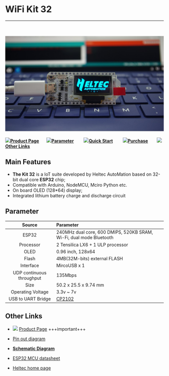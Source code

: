 # WiFi Kit 32
***
&nbsp;

<img src="img/products/display/esp_arduino/wifi_kit_32/01.jpg">



![](http://heltec.cn/icon/idea.png)**[Product Page](http://www.heltec.cn/project/wifi-kit-32/?lang=en)**&nbsp;&nbsp;&nbsp;&nbsp;&nbsp;&nbsp;![](http://heltec.cn/icon/list.png)**[Parameter](#parameter)**&nbsp;&nbsp;&nbsp;&nbsp;&nbsp;&nbsp;&nbsp;&nbsp;![](http://heltec.cn/icon/startup.png)**[Quick Start](https://docs.heltec.cn/#/en/user_manual/how_to_install_esp32_Arduino)** &nbsp;&nbsp;&nbsp;&nbsp;&nbsp;&nbsp; ![](http://heltec.cn/icon/shop.png)**[Purchase](https://item.taobao.com/item.htm?spm=a1z10.1-c.w14866899-17001092433.5.5728fdd9CD1FCQ&id=555572682989)**&nbsp;&nbsp;&nbsp;&nbsp;&nbsp;&nbsp; ![](http://heltec.cn/icon/link.png)**[Other Links](#Other-Links)**



## Main Features



- **The Kit 32** is a IoT suite developed by Heltec AutoMation based on 32-bit dual core **ESP32** chip;
- Compatible with Arduino, NodeMCU, Mciro Python etc.
- On board OLED (128*64) display;
- Integrated lithium battery charge and discharge circuit



 ## Parameter



|          Source           | Parameter                                                    |
| :-----------------------: | :----------------------------------------------------------- |
|           ESP32           | 240MHz dual core, 600 DMIPS, 520KB SRAM, Wi-Fi, dual mode Bluetooth |
|         Processor         | 2 Tensilica LX6 + 1 ULP processor                            |
|           OLED            | 0.96 inch, 128x64                                            |
|           Flash           | 4MB(32M-bits) external FLASH                                 |
|         Interface         | MircoUSB x 1                                                 |
| UDP continuous throughput | 135Mbps                                                      |
|           Size            | 50.2 x 25.5 x 9.74 mm                                        |
|     Operating Voltage     | 3.3v ~ 7v                                                    |
|    USB to UART Bridge     | [CP2102](http://docs.heltec.cn/#/en/user_manual/establish_serial_connection) |



## Other Links

- ![](http://heltec.cn/icon/left_hand.png) [Product Page](http://www.heltec.cn/project/wifi-kit-32/?lang=en)  +++important+++

-  [Pin out diagram](https://github.com/Heltec-Aaron-Lee/WiFi_Kit_series/blob/master/PinoutDiagram/WIFI%20Kit%2032.pdf)
-  **[Schematic Diagram](https://github.com/Heltec-Aaron-Lee/WiFi_Kit_series/blob/master/SchematicDiagram/WIFI_Kit_32_Schematic_diagram.PDF)**
-  [ESP32 MCU datasheet](https://www.espressif.com/en/products/hardware/esp32/resources)
-  [Heltec home page](http://www.heltec.cn/?lang=en)
